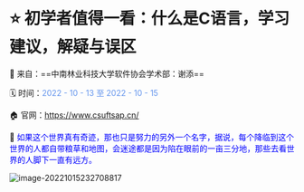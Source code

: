 # ⭐ 初学者值得一看：什么是C语言，学习建议，解疑与误区

📍 来自：==中南林业科技大学软件协会学术部：谢添==

🗓️ 时间：<font color='cornflowerblue'>2022 - 10 - 13 至 2022 - 10 - 15</font>

🏠 官网：https://www.csuftsap.cn/

💬 <font color='blue'> 如果这个世界真有奇迹，那也只是努力的另外一个名字，据说，每个降临到这个世界的人都自带粮草和地图，会迷途都是因为陷在眼前的一亩三分地，那些去看世界的人脚下一直有远方。</font>

![image-20221015232708817](https://sangxin-tian.oss-cn-nanjing.aliyuncs.com/image/image-20221015232708817.png)